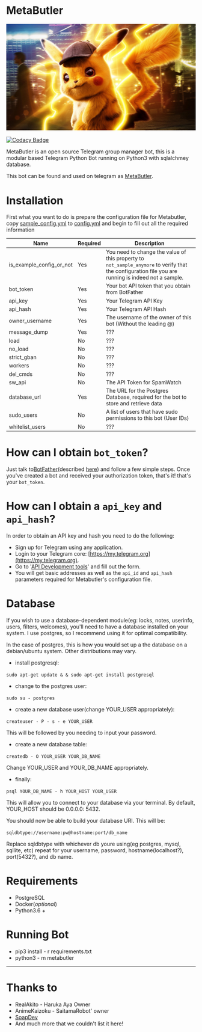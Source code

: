 # MetaButler

![](images/metabutler.jpeg)

[![Codacy Badge](https://app.codacy.com/project/badge/Grade/5af21077123c4a3f9818d860fe66f18a)](https://www.codacy.com/gh/destroyer19991/MetaButler/dashboard?utm_source=github.com&amp;utm_medium=referral&amp;utm_content=destroyer19991/MetaButler&amp;utm_campaign=Badge_Grade)

MetaButler is an open source Telegram group manager bot, this is a modular based
Telegram Python Bot running on Python3 with sqlalchmey database.

This bot can be found and used on telegram as [MetaButler](https://t.me/MetaButlerBot).


# Installation

First what you want to do is prepare the configuration file for Metabutler, copy
[sample_config.yml](sample_config.yml) to [config.yml](config.yml) and begin to
fill out all the required information

| Name                     | Required | Description                                                                                                                                         |
|--------------------------|----------|-----------------------------------------------------------------------------------------------------------------------------------------------------|
| is_example_config_or_not | Yes      | You need to change the value of this property to `not_sample_anymore` to verify that the configuration file you are running is indeed not a sample. |
| bot_token                | Yes      | Your bot API token that you obtain from BotFather                                                                                                   |
| api_key                  | Yes      | Your Telegram API Key                                                                                                                               |
| api_hash                 | Yes      | Your Telegram API Hash                                                                                                                              |
| owner_username           | Yes      | The username of the owner of this bot (Without the leading @)                                                                                       |
| message_dump             | Yes      | ???                                                                                                                                                 |
| load                     | No       | ???                                                                                                                                                 |
| no_load                  | No       | ???                                                                                                                                                 |
| strict_gban              | No       | ???                                                                                                                                                 |
| workers                  | No       | ???                                                                                                                                                 |
| del_cmds                 | No       | ???                                                                                                                                                 |
| sw_api                   | No       | The API Token for SpamWatch                                                                                                                         |
| database_url             | Yes      | The URL for the Postgres Database, required for the bot to store and retrieve data                                                                  |
| sudo_users               | No       | A list of users that have sudo permissions to this bot (User IDs)                                                                                   |
| whitelist_users          | No       | ???                                                                                                                                                 |

# How can I obtain `bot_token`?

Just talk to[BotFather](https://t.me/BotFather)(described [here](https://core.telegram.org/bots#6-botfather))
and follow a few simple steps. Once you've created a bot and received your
authorization token, that's it! that's your `bot_token`.

# How can I obtain a `api_key` and `api_hash`?

In order to obtain an API key and hash you need to do the following:

 - Sign up for Telegram using any application.
 - Login to your Telegram core: [https://my.telegram.org](https://my.telegram.org).
 - Go to '[API Development tools](https://my.telegram.org/apps)' and fill out the form.
 - You will get basic addresses as well as the `api_id` and `api_hash` parameters
   required for Metabutler's configuration file.

# Database

If you wish to use a database-dependent module(eg: locks, notes, userinfo, users, filters, welcomes),
you'll need to have a database installed on your system. I use postgres, so I recommend using it for optimal compatibility.

In the case of postgres, this is how you would set up a the database on a debian/ubuntu system. Other distributions may vary.

- install postgresql:

`sudo apt-get update & & sudo apt-get install postgresql`

- change to the postgres user:

`sudo su - postgres`

- create a new database user(change YOUR_USER appropriately):

`createuser - P - s - e YOUR_USER`

This will be followed by you needing to input your password.

- create a new database table:

`createdb - O YOUR_USER YOUR_DB_NAME`

Change YOUR_USER and YOUR_DB_NAME appropriately.

- finally:

`psql YOUR_DB_NAME - h YOUR_HOST YOUR_USER`

This will allow you to connect to your database via your terminal.
By default, YOUR_HOST should be 0.0.0.0: 5432.

You should now be able to build your database URI. This will be:

`sqldbtype://username:pw@hostname:port/db_name`

Replace sqldbtype with whichever db youre using(eg postgres, mysql, sqllite, etc)
repeat for your username, password, hostname(localhost?), port(5432?), and db name.

# Requirements

 - PostgreSQL
 - Docker(*optional*)
 - Python3.6 +

# Running Bot
 - pip3 install - r requirements.txt
 - python3 - m metabutler


- ------------------------------------------------------------------------------------

# Thanks to
 - RealAkito - Haruka Aya Owner
 - AnimeKaizoku - SaitamaRobot' owner
 - [SoapDev](https://github.com/SoapDev2018)
 - And much more that we couldn't list it here!
